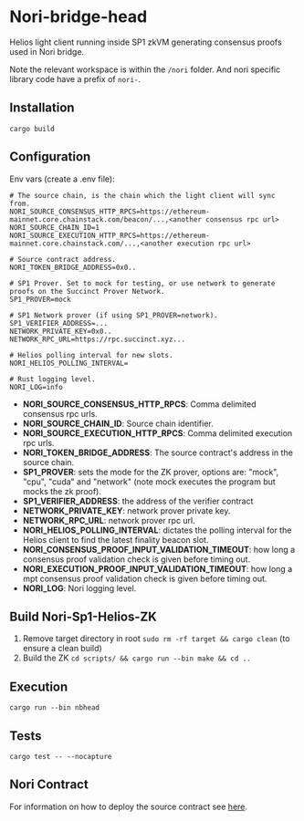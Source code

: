 # Nori-bridge-head

Helios light client running inside SP1 zkVM generating consensus proofs used in Nori bridge.

Note the relevant workspace is within the `/nori` folder. And nori specific library code have a prefix of `nori-`.

## Installation

`cargo build`

## Configuration

Env vars (create a .env file):

```
# The source chain, is the chain which the light client will sync from.
NORI_SOURCE_CONSENSUS_HTTP_RPCS=https://ethereum-mainnet.core.chainstack.com/beacon/...,<another consensus rpc url>
NORI_SOURCE_CHAIN_ID=1
NORI_SOURCE_EXECUTION_HTTP_RPCS=https://ethereum-mainnet.core.chainstack.com/...,<another execution rpc url>

# Source contract address.
NORI_TOKEN_BRIDGE_ADDRESS=0x0..

# SP1 Prover. Set to mock for testing, or use network to generate proofs on the Succinct Prover Network.
SP1_PROVER=mock

# SP1 Network prover (if using SP1_PROVER=network).
SP1_VERIFIER_ADDRESS=...
NETWORK_PRIVATE_KEY=0x0..
NETWORK_RPC_URL=https://rpc.succinct.xyz...

# Helios polling interval for new slots.
NORI_HELIOS_POLLING_INTERVAL=

# Rust logging level.
NORI_LOG=info
```

- **NORI_SOURCE_CONSENSUS_HTTP_RPCS**: Comma delimited consensus rpc urls.
- **NORI_SOURCE_CHAIN_ID**: Source chain identifier.
- **NORI_SOURCE_EXECUTION_HTTP_RPCS**: Comma delimited execution rpc urls.
- **NORI_TOKEN_BRIDGE_ADDRESS**: The source contract's address in the source chain.
- **SP1_PROVER**: sets the mode for the ZK prover, options are: "mock", "cpu", "cuda" and "network" (note mock executes the program but mocks the zk proof).
- **SP1_VERIFIER_ADDRESS**: the address of the verifier contract
- **NETWORK_PRIVATE_KEY**: network prover private key.
- **NETWORK_RPC_URL**: network prover rpc url.
- **NORI_HELIOS_POLLING_INTERVAL**: dictates the polling interval for the Helios client to find the latest finality beacon slot.
- **NORI_CONSENSUS_PROOF_INPUT_VALIDATION_TIMEOUT**: how long a consensus proof validation check is given before timing out.
- **NORI_EXECUTION_PROOF_INPUT_VALIDATION_TIMEOUT**: how long a mpt consensus proof validation check is given before timing out.
- **NORI_LOG**: Nori logging level.

## Build Nori-Sp1-Helios-ZK

1. Remove target directory in root `sudo rm -rf target && cargo clean` (to ensure a clean build)
2. Build the ZK `cd scripts/ && cargo run --bin make && cd ..`

## Execution

`cargo run --bin nbhead`

## Tests

`cargo test -- --nocapture`

## Nori Contract

For information on how to deploy the source contract see [here](./nori-contracts/README.md).
